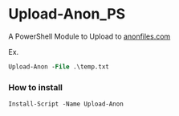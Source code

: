 # Upload-Anon_PS
A PowerShell Module to Upload to [anonfiles.com](https://anonfiles.com/)


Ex.
```ps
Upload-Anon -File .\temp.txt
```

### How to install
```ps
Install-Script -Name Upload-Anon                    
```
